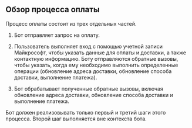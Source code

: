 ## <a name="payment-process-overview"></a>Обзор процесса оплаты

Процесс оплаты состоит из трех отдельных частей.

1. Бот отправляет запрос на оплату.

2. Пользователь выполняет вход с помощью учетной записи Майкрософт, чтобы указать данные для оплаты и доставки, а также контактную информацию. Боту отправляются обратные вызовы, чтобы указать, когда ему необходимо выполнить определенные операции (обновление адреса доставки, обновление способа доставки, выполнение платежа).

3. Бот обрабатывает полученные обратные вызовы, включая обновление адреса доставки, обновление способа доставки и выполнение платежа. 

Бот должен реализовывать только первый и третий шаги этого процесса. Второй шаг выполняется вне контекста бота. 
